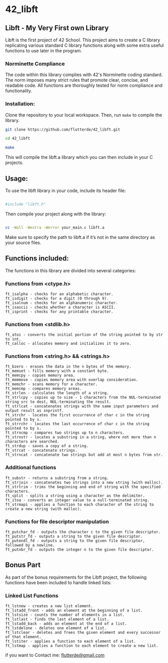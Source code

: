 # 42_libft
## Libft - My Very First own Library

Libft is the first project of 42 School. This project aims to create a C library replicating various standard C library functions along with some extra useful functions to use later in the program.

### Norminette Compliance

The code within this library complies with 42's Norminette coding standard. The norm imposes many strict rules that promote clear, concise, and readable code. All functions are thoroughly tested for norm compliance and functionality.

### Installation:

Clone the repository to your local workspace. Then, run `make` to compile the library.

```bash
git clone https://github.com/flutterde/42_libft.git

cd 42_libft

make 
```

This will compile the libft.a library which you can then include in your C projects.

## Usage:

To use the libft library in your code, include its header file:

```bash

#include "libft.h"

```

Then compile your project along with the library:

```bash

cc -Wall -Wextra -Werror your_main.c libft.a


```

Make sure to specify the path to libft.a if it’s not in the same directory as your source files.

## Functions included:
The functions in this library are divided into several categories:

### Functions from <ctype.h>

    ft_isalpha - checks for an alphabetic character.
    ft_isdigit - checks for a digit (0 through 9).
    ft_isalnum - checks for an alphanumeric character.
    ft_isascii - checks whether a character is ASCII.
    ft_isprint - checks for any printable character.


### Functions from <stdlib.h>

    ft_atoi - converts the initial portion of the string pointed to by str to int.
    ft_calloc - allocates memory and initializes it to zero.


### Functions from <string.h> && <strings.h>


    ft_bzero - erases the data in the n bytes of the memory.
    ft_memset - fills memory with a constant byte.
    ft_memcpy - copies memory area.
    ft_memmove - copies memory area with overlap consideration.
    ft_memchr - scans memory for a character.
    ft_memcmp - compares memory areas.
    ft_strlen - calculates the length of a string.
    ft_strlcpy - copies up to size - 1 characters from the NUL-terminated string src to dest, NUL-terminating the result.
    ft_strlcat - concatenates strings with the same input parameters and output result as snprintf.
    ft_strchr - locates the first occurrence of char c in the string pointed to by s.
    ft_strrchr - locates the last occurrence of char c in the string pointed to by s.
    ft_strncmp - compares two strings up to n characters.
    ft_strnstr - locates a substring in a string, where not more than n characters are searched.
    ft_strdup - saves a copy of a string.
    ft_strcat - concatenate strings.
    ft_strncat - concatenate two strings but add at most n bytes from str.


### Additional functions

    ft_substr - returns a substring from a string.
    ft_strjoin - concatenates two strings into a new string (with malloc).
    ft_strtrim - trims the beginning and end of string with the specified characters.
    ft_split - splits a string using a character as the delimiter.
    ft_itoa - converts an integer value to a null-terminated string.
    ft_strmapi - applies a function to each character of the string to create a new string (with malloc).

### Functions for file descriptor manipulation

    ft_putchar_fd - outputs the character c to the given file descriptor.
    ft_putstr_fd - outputs a string to the given file descriptor.
    ft_putendl_fd - outputs a string to the given file descriptor, followed by a newline.
    ft_putnbr_fd - outputs the integer n to the given file descriptor.


## Bonus Part

As part of the bonus requirements for the Libft project, the following functions have been included to handle linked lists:

### Linked List Functions


    ft_lstnew - creates a new list element.
    ft_lstadd_front - adds an element at the beginning of a list.
    ft_lstsize - counts the number of elements in a list.
    ft_lstlast - finds the last element of a list.
    ft_lstadd_back - adds an element at the end of a list.
    ft_lstdelone - deletes one element of a list.
    ft_lstclear - deletes and frees the given element and every successor of that element.
    ft_lstiter - applies a function to each element of a list.
    ft_lstmap - applies a function to each element to create a new list.


if you want to Contact me: flutterde@gmail.com

